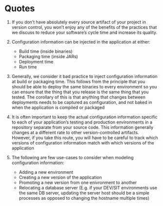 # Quotes

1. If you don’t have absolutely every source artifact of your project in version control, you won’t enjoy any of the benefits of the practices that we discuss to reduce your software’s cycle time and increase its quality.
2. Configuration information can be injected in the application at either:

   * Build time (inside binaries)
   * Packaging time (inside JARs)
   * Deployment time
   * Run time
3. Generally, we consider it bad practice to inject configuration information at build or packaging time. This follows from the principle that you should be able to deploy the same binaries to every environment so you can ensure that the thing that you release is the same thing that you tested. The corollary of this is that anything that changes between deployments needs to be captured as configuration, and not baked in when the application is compiled or packaged
4. It is often important to keep the actual configuration information specific to each of your application’s testing and production environments in a repository separate from your source code. This information generally changes at a different rate to other version-controlled artifacts. However, if you take this route, you will have to be careful to track which versions of configuration information match with which versions of the application
5. The following are few use-cases to consider when modeling configuration information:
   * Adding a new environment
   * Creating a new version of the application
   * Promoting a new version from one enivronment to another
   * Relocating a database server (E.g. if your DEV/SIT environments use the same DB server, updating the server host should be a simple processes as opposed to changing the hostname multiple times)
